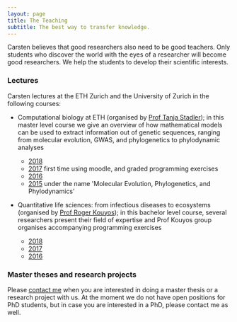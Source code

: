 ```yaml
---
layout: page
title: The Teaching
subtitle: The best way to transfer knowledge.
---
```


Carsten believes that good researchers also need to be good teachers. Only students who discover the world with the eyes of a researcher will become good researchers. We help the students to develop their scientific interests.



### Lectures
Carsten lectures at the ETH Zurich and the University of Zurich in the following courses:

 - Computational biology at ETH (organised by [Prof Tanja Stadler][link cevo]); in this master level course we give an overview of how mathematical models can be used to extract information out of genetic sequences, ranging from molecular evolution,  GWAS, and phylogenetics to phylodynamic analyses
   - [2018][link CB18]
   - [2017][link CB17] first time using moodle, and graded programming exercises
   - [2016][link CB16]
   - [2015][link MEPP] under the name 'Molecular Evolution, Phylogenetics, and Phylodynamics'


 - Quantitative life sciences: from infectious diseases to ecosystems (organised by [Prof Roger Kouyos][link Roger]); in this bachelor level course, several researchers present their field of expertise and Prof Kouyos group organises accompanying programming exercises
   - [2018][link QL18]
   - [2017][link QL17]
   - [2016][link QL16]


### Master theses and research projects
Please [contact me][link contact] when you are interested in doing a master thesis or a research project with us. At the moment we do not have open positions for PhD students, but in case you are interested in a PhD, please contact me as well.

[link CB18]: http://vvz.ethz.ch/Vorlesungsverzeichnis/lerneinheit.view?lerneinheitId=124970&semkez=2018W&ansicht=KATALOGDATEN&lang=de
[link QL18]: https://studentservices.uzh.ch/uzh/anonym/vvz/index.html?sap-language=DE&sap-ui-language=DE#/details/2018/003/SM/50797178
[link contact]: /contact/
[link cevo]: http://www.bsse.ethz.ch/cevo
[link Roger]: http://www.en.infektiologie.usz.ch/research/research_groups/pages/roger-kouyos.aspx
[link CB17]: http://www.vvz.ethz.ch/Vorlesungsverzeichnis/lerneinheitPre.do?semkez=2017W&ansicht=KATALOGDATEN&lerneinheitId=117455&lang=en
[link CB16]: http://www.vvz.ethz.ch/lerneinheitPre.do?semkez=2016W&lerneinheitId=109716&lang=en
[link MEPP]:  http://www.vvz.ethz.ch/lerneinheitPre.do?semkez=2015W&lerneinheitId=102979&lang=en
[link QL17]: https://studentservices.uzh.ch/uzh/anonym/vvz/index.html#/details/2017/003/SM/50797178
[link QL16]: https://studentservices.uzh.ch/uzh/anonym/vvz/index.html#/details/2016/003/E/50797181
